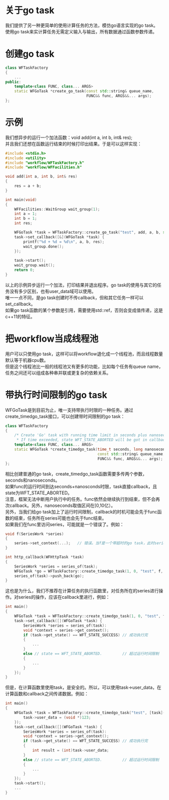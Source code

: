 # 关于go task

我们提供了另一种更简单的使用计算任务的方法，模仿go语言实现的go task。  
使用go task来实计算任务无需定义输入与输出，所有数据通过函数参数传递。

# 创建go task
~~~cpp
class WFTaskFactory
{
    ...
public:
    template<class FUNC, class... ARGS>
    static WFGoTask *create_go_task(const std::string& queue_name,
                                    FUNC&& func, ARGS&&... args);
};
~~~

# 示例
我们想异步的运行一个加法函数：void add(int a, int b, int& res);  
并且我们还想在函数运行结束的时候打印出结果。于是可以这样实现：
~~~cpp
#include <stdio.h>
#include <utility>
#include "workflow/WFTaskFactory.h"
#include "workflow/WFFacilities.h"

void add(int a, int b, int& res)
{
    res = a + b;
}

int main(void)
{
    WFFacilities::WaitGroup wait_group(1);
    int a = 1;
    int b = 1;
    int res;

    WFGoTask *task = WFTaskFactory::create_go_task("test", add, a, b, std::ref(res));
    task->set_callback([&](WFGoTask *task) {
        printf("%d + %d = %d\n", a, b, res);
        wait_group.done();
    });
 
    task->start();
    wait_group.wait();
    return 0;
}
~~~
以上的示例异步运行一个加法，打印结果并退出程序。go task的使用与其它的任务没有多少区别，也有user_data域可以使用。  
唯一一点不同，是go task创建时不传callback，但和其它任务一样可以set_callback。  
如果go task函数的某个参数是引用，需要使用std::ref，否则会变成值传递，这是c++11的特征。

# 把workflow当成线程池

用户可以只使用go task，这样可以将workflow退化成一个线程池，而且线程数量默认等于机器cpu数。  
但是这个线程池比一般的线程池又有更多的功能，比如每个任务有queue name，任务之间还可以组成各种串并联或更复杂的依赖关系。

# 带执行时间限制的go task
WFGoTask是到目前为止，唯一支持带执行时限的一种任务。通过create_timedgo_task接口，可以创建带时间限制的go task：
~~~cpp
class WFTaskFactory
{
    /* Create 'Go' task with running time limit in seconds plus nanoseconds.
     * If time exceeded, state WFT_STATE_ABORTED will be got in callback. */
    template<class FUNC, class... ARGS>
    static WFGoTask *create_timedgo_task(time_t seconds, long nanoseconds,
                                         const std::string& queue_name,
                                         FUNC&& func, ARGS&&... args);
};
~~~
相比创建普通的go task，create_timedgo_task函数需要多传两个参数，seconds和nanoseconds。  
如果func的运行时间到达seconds+nanosconds时限，task直接callback，且state为WFT_STATE_ABORTED。  
注意，框架无法中断用户执行中的任务。func依然会继续执行到结束，但不会再次callback。另外，nanoseconds取值区间在\[0,10亿）。  
另外，当我们给go task加上了运行时间限制，callback的时机可能会先于func函数的结束，任务所在series可能也会先于func结束。  
如果我们在func里访问series，可能就是一个错误了。例如：
~~~cpp
void f(SeriesWork *series)
{
    series->set_context(...);   // 错误。当f是一个带超时的go task，此时series可能已经失效了。
}

int http_callback(WFHttpTask *task)
{
    SeriesWork *series = series_of(task);
    WFGoTask *go = WFTaskFactory::create_timedgo_task(1, 0, "test", f, series);  // 1秒超时的go task
    series_of(task)->push_back(go);
}
~~~
这也是为什么，我们不推荐在计算任务的执行函数里，对任务所在的series进行操作。对series的操作，应该在callback里进行，例如：
~~~cpp
int main()
{
    WFGoTask *task = WFTaskFactory::create_timedgo_task(1, 0, "test", f);
    task->set_callback([](WFGoTask *task) {
        SeriesWork *series = series_of(task):
        void *context = series->get_context();
        if (task->get_state() == WFT_STATE_SUCCESS) // 成功执行完
		{
		    ...
        }
		else // state == WFT_STATE_ABORTED.         // 超过运行时间限制
		{
		    ...
        }
    });
}
~~~
但是，在计算函数里使用task，是安全的。所以，可以使用task->user_data，在计算函数和callback之间传递数据。例如：
~~~cpp
int main()
{
    WFGoTask *task = WFTaskFactory::create_timedgo_task("test", [task](){
	    task->user_data = (void *)123;
	});
    task->set_callback([](WFGoTask *task) {
        SeriesWork *series = series_of(task):
        void *context = series->get_context();
        if (task->get_state() == WFT_STATE_SUCCESS) // 成功执行完
		{
		    int result = (int)task->user_data;
        }
		else // state == WFT_STATE_ABORTED.         // 超过运行时间限制
		{
		    ...
        }
    });
	task->start();
	...
}
~~~~~~

